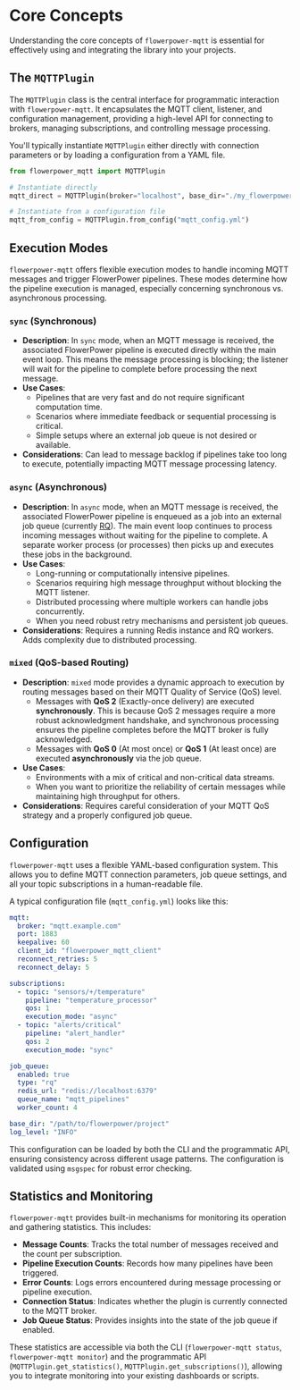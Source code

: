 # Core Concepts

Understanding the core concepts of `flowerpower-mqtt` is essential for effectively using and integrating the library into your projects.

## The `MQTTPlugin`

The `MQTTPlugin` class is the central interface for programmatic interaction with `flowerpower-mqtt`. It encapsulates the MQTT client, listener, and configuration management, providing a high-level API for connecting to brokers, managing subscriptions, and controlling message processing.

You'll typically instantiate `MQTTPlugin` either directly with connection parameters or by loading a configuration from a YAML file.

```python
from flowerpower_mqtt import MQTTPlugin

# Instantiate directly
mqtt_direct = MQTTPlugin(broker="localhost", base_dir="./my_flowerpower_project")

# Instantiate from a configuration file
mqtt_from_config = MQTTPlugin.from_config("mqtt_config.yml")
```

## Execution Modes

`flowerpower-mqtt` offers flexible execution modes to handle incoming MQTT messages and trigger FlowerPower pipelines. These modes determine how the pipeline execution is managed, especially concerning synchronous vs. asynchronous processing.

### `sync` (Synchronous)

*   **Description**: In `sync` mode, when an MQTT message is received, the associated FlowerPower pipeline is executed directly within the main event loop. This means the message processing is blocking; the listener will wait for the pipeline to complete before processing the next message.
*   **Use Cases**:
    *   Pipelines that are very fast and do not require significant computation time.
    *   Scenarios where immediate feedback or sequential processing is critical.
    *   Simple setups where an external job queue is not desired or available.
*   **Considerations**: Can lead to message backlog if pipelines take too long to execute, potentially impacting MQTT message processing latency.

### `async` (Asynchronous)

*   **Description**: In `async` mode, when an MQTT message is received, the associated FlowerPower pipeline is enqueued as a job into an external job queue (currently [RQ](https://python-rq.org/)). The main event loop continues to process incoming messages without waiting for the pipeline to complete. A separate worker process (or processes) then picks up and executes these jobs in the background.
*   **Use Cases**:
    *   Long-running or computationally intensive pipelines.
    *   Scenarios requiring high message throughput without blocking the MQTT listener.
    *   Distributed processing where multiple workers can handle jobs concurrently.
    *   When you need robust retry mechanisms and persistent job queues.
*   **Considerations**: Requires a running Redis instance and RQ workers. Adds complexity due to distributed processing.

### `mixed` (QoS-based Routing)

*   **Description**: `mixed` mode provides a dynamic approach to execution by routing messages based on their MQTT Quality of Service (QoS) level.
    *   Messages with **QoS 2** (Exactly-once delivery) are executed **synchronously**. This is because QoS 2 messages require a more robust acknowledgment handshake, and synchronous processing ensures the pipeline completes before the MQTT broker is fully acknowledged.
    *   Messages with **QoS 0** (At most once) or **QoS 1** (At least once) are executed **asynchronously** via the job queue.
*   **Use Cases**:
    *   Environments with a mix of critical and non-critical data streams.
    *   When you want to prioritize the reliability of certain messages while maintaining high throughput for others.
*   **Considerations**: Requires careful consideration of your MQTT QoS strategy and a properly configured job queue.

## Configuration

`flowerpower-mqtt` uses a flexible YAML-based configuration system. This allows you to define MQTT connection parameters, job queue settings, and all your topic subscriptions in a human-readable file.

A typical configuration file (`mqtt_config.yml`) looks like this:

```yaml
mqtt:
  broker: "mqtt.example.com"
  port: 1883
  keepalive: 60
  client_id: "flowerpower_mqtt_client"
  reconnect_retries: 5
  reconnect_delay: 5

subscriptions:
  - topic: "sensors/+/temperature"
    pipeline: "temperature_processor"
    qos: 1
    execution_mode: "async"
  - topic: "alerts/critical"
    pipeline: "alert_handler"
    qos: 2
    execution_mode: "sync"

job_queue:
  enabled: true
  type: "rq"
  redis_url: "redis://localhost:6379"
  queue_name: "mqtt_pipelines"
  worker_count: 4

base_dir: "/path/to/flowerpower/project"
log_level: "INFO"
```

This configuration can be loaded by both the CLI and the programmatic API, ensuring consistency across different usage patterns. The configuration is validated using `msgspec` for robust error checking.

## Statistics and Monitoring

`flowerpower-mqtt` provides built-in mechanisms for monitoring its operation and gathering statistics. This includes:

*   **Message Counts**: Tracks the total number of messages received and the count per subscription.
*   **Pipeline Execution Counts**: Records how many pipelines have been triggered.
*   **Error Counts**: Logs errors encountered during message processing or pipeline execution.
*   **Connection Status**: Indicates whether the plugin is currently connected to the MQTT broker.
*   **Job Queue Status**: Provides insights into the state of the job queue if enabled.

These statistics are accessible via both the CLI (`flowerpower-mqtt status`, `flowerpower-mqtt monitor`) and the programmatic API (`MQTTPlugin.get_statistics()`, `MQTTPlugin.get_subscriptions()`), allowing you to integrate monitoring into your existing dashboards or scripts.